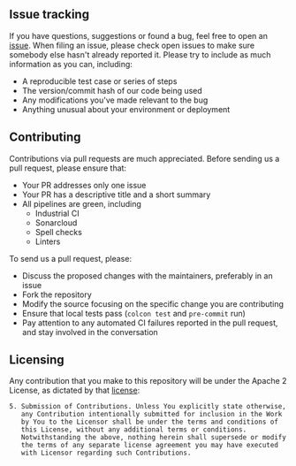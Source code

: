 ## Issue tracking

If you have questions, suggestions or found a bug, feel free to open an [issue](https://github.com/kroshu/kuka_drivers/issues).
When filing an issue, please check open issues to make sure somebody else hasn't already reported it. Please try to include as much information as you can, including:
- A reproducible test case or series of steps
- The version/commit hash of our code being used
- Any modifications you've made relevant to the bug
- Anything unusual about your environment or deployment

## Contributing

Contributions via pull requests are much appreciated. Before sending us a pull request, please ensure that:

- Your PR addresses only one issue
- Your PR has a descriptive title and a short summary
- All pipelines are green, including
    - Industrial CI
    - Sonarcloud
    - Spell checks
    - Linters

To send us a pull request, please:
- Discuss the proposed changes with the maintainers, preferably in an issue
- Fork the repository
- Modify the source focusing on the specific change you are contributing
- Ensure that local tests pass (`colcon test` and `pre-commit` run)
- Pay attention to any automated CI failures reported in the pull request, and stay involved in the conversation

## Licensing
Any contribution that you make to this repository will
be under the Apache 2 License, as dictated by that
[license](http://www.apache.org/licenses/LICENSE-2.0.html):

~~~
5. Submission of Contributions. Unless You explicitly state otherwise,
   any Contribution intentionally submitted for inclusion in the Work
   by You to the Licensor shall be under the terms and conditions of
   this License, without any additional terms or conditions.
   Notwithstanding the above, nothing herein shall supersede or modify
   the terms of any separate license agreement you may have executed
   with Licensor regarding such Contributions.
~~~

